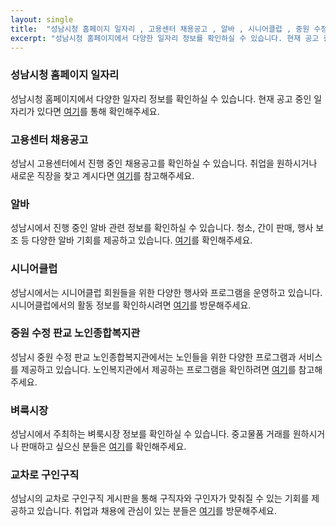 ```yaml
---
layout: single
title:  "성남시청 홈페이지 일자리 , 고용센터 채용공고 , 알바 , 시니어클럽 , 중원 수정 판교 노인종합복지관 , 벼룩시장 , 교차로 구인구직"
excerpt: "성남시청 홈페이지에서 다양한 일자리 정보를 확인하실 수 있습니다. 현재 공고 중인 일자리가 있다면 [여기](http://www.seongnam.go.kr/job)를 통해 확인해주세요. 고용센터 채용공고 성남시 고용센터에서 진행 중인 채용공고를 확인하실 수 있습니다. 취업을 원하시거나 새로운 직장을 찾고 계시다면 [여기](http://www.seongnam.go.kr/employment)를 참고해주세요."
---
```

### 성남시청 홈페이지 일자리

성남시청 홈페이지에서 다양한 일자리 정보를 확인하실 수 있습니다. 현재 공고 중인 일자리가 있다면 [여기](http://www.seongnam.go.kr/job)를 통해 확인해주세요.

### 고용센터 채용공고

성남시 고용센터에서 진행 중인 채용공고를 확인하실 수 있습니다. 취업을 원하시거나 새로운 직장을 찾고 계시다면 [여기](http://www.seongnam.go.kr/employment)를 참고해주세요.

### 알바

성남시에서 진행 중인 알바 관련 정보를 확인하실 수 있습니다. 청소, 간이 판매, 행사 보조 등 다양한 알바 기회를 제공하고 있습니다. [여기](http://www.seongnam.go.kr/parttime)를 확인해주세요.

### 시니어클럽

성남시에서는 시니어클럽 회원들을 위한 다양한 행사와 프로그램을 운영하고 있습니다. 시니어클럽에서의 활동 정보를 확인하시려면 [여기](http://www.seongnam.go.kr/seniorclub)를 방문해주세요.

### 중원 수정 판교 노인종합복지관

성남시 중원 수정 판교 노인종합복지관에서는 노인들을 위한 다양한 프로그램과 서비스를 제공하고 있습니다. 노인복지관에서 제공하는 프로그램을 확인하려면 [여기](http://www.seongnam.go.kr/seniorcenter)를 참고해주세요.

### 벼룩시장

성남시에서 주최하는 벼룩시장 정보를 확인하실 수 있습니다. 중고물품 거래를 원하시거나 판매하고 싶으신 분들은 [여기](http://www.seongnam.go.kr/fleamarket)를 확인해주세요.

### 교차로 구인구직

성남시의 교차로 구인구직 게시판을 통해 구직자와 구인자가 맞춰질 수 있는 기회를 제공하고 있습니다. 취업과 채용에 관심이 있는 분들은 [여기](http://www.seongnam.go.kr/jobexchange)를 방문해주세요.
